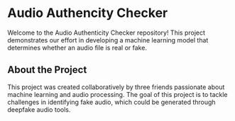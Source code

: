 # Audio Authencity Checker
Welcome to the Audio Authenticity Checker repository! This project demonstrates our effort in developing a machine learning model that determines whether an audio file is real or fake.

## About the Project

This project was created collaboratively by three friends passionate about machine learning and audio processing. The goal of this project is to tackle challenges in identifying fake audio, which could be generated through deepfake audio tools.


